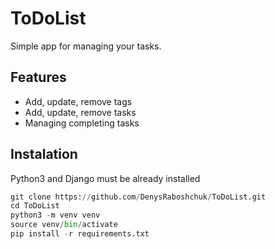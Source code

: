 # ToDoList

Simple app for managing your tasks.

## Features

+ Add, update, remove tags
+ Add, update, remove tasks
+ Managing completing tasks

## Instalation

Python3 and Django must be already installed

```python
git clone https://github.com/DenysRaboshchuk/ToDoList.git
cd ToDoList
python3 -m venv venv
source venv/bin/activate
pip install -r requirements.txt
```